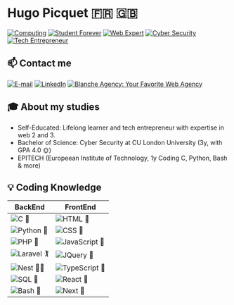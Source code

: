 # Hugo Picquet 🇫🇷 🇬🇧

[![Computing](https://img.shields.io/badge/Computing-blue)](#)
[![Student Forever](https://img.shields.io/badge/Student-Forever-yellow)](#)
[![Web Expert](https://img.shields.io/badge/Web_Expert-red)](#)
[![Cyber Security](https://img.shields.io/badge/Cyber_Security-green)](#)
[![Tech Entrepreneur](https://img.shields.io/badge/Tech_Entrepreneur-orange)](#)

## 📫 Contact me
[![E-mail](https://img.shields.io/badge/E--mail-blue)](mailto:hugo@blanche.agency)
[![LinkedIn](https://img.shields.io/badge/LinkedIn-blue)](https://www.linkedin.com/in/hugo-picquet/)
[![Blanche Agency: Your Favorite Web Agency](https://img.shields.io/badge/Blanche_Agency-Your_Favorite_Web_Agency-orange)](https://blanche.agency)


## 🎓 About my studies
- Self-Educated: Lifelong learner and tech entrepreneur with expertise in web 2 and 3.
- Bachelor of Science: Cyber Security at CU London University (3y, with GPA 4.0 🌞)
- EPITECH (Europeean Institute of Technology, 1y Coding C, Python, Bash & more)

## 💡 Coding Knowledge
| BackEnd           | FrontEnd           | 
|----------------------|----------------------|
| ![C](https://img.shields.io/badge/C-00599C?style=for-the-badge&logo=c&logoColor=white) 🏁| ![HTML](https://img.shields.io/badge/HTML-E34F26?style=for-the-badge&logo=html5&logoColor=white) 🏁 |
| ![Python](https://img.shields.io/badge/Python-3776AB?style=for-the-badge&logo=python&logoColor=white) 🏁 | ![CSS](https://img.shields.io/badge/CSS-1572B6?style=for-the-badge&logo=css3&logoColor=white) 🏁| 
| ![PHP](https://img.shields.io/badge/PHP-777BB4?style=for-the-badge&logo=php&logoColor=white) 👴 | ![JavaScript](https://img.shields.io/badge/JavaScript-F7DF1E?style=for-the-badge&logo=javascript&logoColor=black) 🥈| 
| ![Laravel](https://img.shields.io/badge/Laravel-FF2D20?style=for-the-badge&logo=laravel&logoColor=white) 🏌️ | ![JQuery](https://img.shields.io/badge/JQuery-0769AD?style=for-the-badge&logo=jquery&logoColor=white) 🥈| 
| ![Nest](https://img.shields.io/badge/Nest.js-E0234E?style=for-the-badge&logo=nestjs&logoColor=white) 👨‍🍳 | ![TypeScript](https://img.shields.io/badge/TypeScript-007ACC?style=for-the-badge&logo=typescript&logoColor=white) 🥇| 
| ![SQL](https://img.shields.io/badge/SQL-4479A1?style=for-the-badge&logo=postgresql&logoColor=white) 🏁 | ![React](https://img.shields.io/badge/React-20232A?style=for-the-badge&logo=react&logoColor=61DAFB) 🌟 |  
| ![Bash](https://img.shields.io/badge/Bash-4EAA25?style=for-the-badge&logo=gnu-bash&logoColor=white) 👾 | ![Next](https://img.shields.io/badge/Next.js-000000?style=for-the-badge&logo=nextdotjs&logoColor=white) 🥇|  
